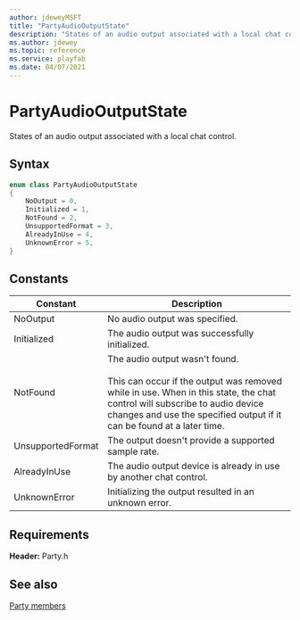```yaml
---
author: jdeweyMSFT
title: "PartyAudioOutputState"
description: "States of an audio output associated with a local chat control."
ms.author: jdewey
ms.topic: reference
ms.service: playfab
ms.date: 04/07/2021
---
```


# PartyAudioOutputState  

States of an audio output associated with a local chat control.    

## Syntax  
  
```cpp
enum class PartyAudioOutputState    
{  
    NoOutput = 0,  
    Initialized = 1,  
    NotFound = 2,  
    UnsupportedFormat = 3,  
    AlreadyInUse = 4,  
    UnknownError = 5,  
}  
```  
  
## Constants  
  
| Constant | Description |
| --- | --- |
| NoOutput | No audio output was specified. |  
| Initialized | The audio output was successfully initialized. |  
| NotFound | The audio output wasn't found.<br/><br/> This can occur if the output was removed while in use. When in this state, the chat control will subscribe to audio device changes and use the specified output if it can be found at a later time. |  
| UnsupportedFormat | The output doesn't provide a supported sample rate. |  
| AlreadyInUse | The audio output device is already in use by another chat control. |  
| UnknownError | Initializing the output resulted in an unknown error. |  
  
  
## Requirements  
  
**Header:** Party.h
  
## See also  
[Party members](../party_members.md)  

  
  
